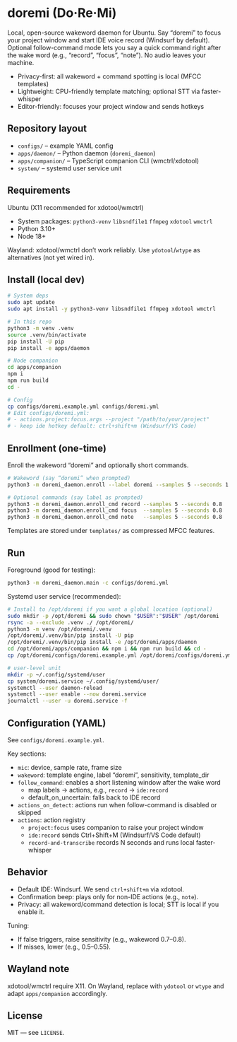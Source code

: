 # doremi (Do·Re·Mi)

Local, open-source wakeword daemon for Ubuntu. Say “doremi” to focus your project window and start IDE voice record (Windsurf by default). Optional follow-command mode lets you say a quick command right after the wake word (e.g., “record”, “focus”, “note”). No audio leaves your machine.

- Privacy-first: all wakeword + command spotting is local (MFCC templates)
- Lightweight: CPU-friendly template matching; optional STT via faster-whisper
- Editor-friendly: focuses your project window and sends hotkeys


## Repository layout

- `configs/` – example YAML config
- `apps/daemon/` – Python daemon (`doremi_daemon`)
- `apps/companion/` – TypeScript companion CLI (wmctrl/xdotool)
- `system/` – systemd user service unit


## Requirements

Ubuntu (X11 recommended for xdotool/wmctrl)
- System packages: `python3-venv` `libsndfile1` `ffmpeg` `xdotool` `wmctrl`
- Python 3.10+
- Node 18+

Wayland: xdotool/wmctrl don’t work reliably. Use `ydotool`/`wtype` as alternatives (not yet wired in).


## Install (local dev)

```bash
# System deps
sudo apt update
sudo apt install -y python3-venv libsndfile1 ffmpeg xdotool wmctrl

# In this repo
python3 -m venv .venv
source .venv/bin/activate
pip install -U pip
pip install -e apps/daemon

# Node companion
cd apps/companion
npm i
npm run build
cd -

# Config
cp configs/doremi.example.yml configs/doremi.yml
# Edit configs/doremi.yml:
# - actions.project:focus.args --project "/path/to/your/project"
# - keep ide hotkey default: ctrl+shift+m (Windsurf/VS Code)
```


## Enrollment (one-time)
Enroll the wakeword “doremi” and optionally short commands.

```bash
# Wakeword (say “doremi” when prompted)
python3 -m doremi_daemon.enroll --label doremi --samples 5 --seconds 1.2

# Optional commands (say label as prompted)
python3 -m doremi_daemon.enroll_cmd record --samples 5 --seconds 0.8
python3 -m doremi_daemon.enroll_cmd focus  --samples 5 --seconds 0.8
python3 -m doremi_daemon.enroll_cmd note   --samples 5 --seconds 0.8
```

Templates are stored under `templates/` as compressed MFCC features.


## Run

Foreground (good for testing):
```bash
python3 -m doremi_daemon.main -c configs/doremi.yml
```

Systemd user service (recommended):
```bash
# Install to /opt/doremi if you want a global location (optional)
sudo mkdir -p /opt/doremi && sudo chown "$USER":"$USER" /opt/doremi
rsync -a --exclude .venv ./ /opt/doremi/
python3 -m venv /opt/doremi/.venv
/opt/doremi/.venv/bin/pip install -U pip
/opt/doremi/.venv/bin/pip install -e /opt/doremi/apps/daemon
cd /opt/doremi/apps/companion && npm i && npm run build && cd -
cp /opt/doremi/configs/doremi.example.yml /opt/doremi/configs/doremi.yml

# user-level unit
mkdir -p ~/.config/systemd/user
cp system/doremi.service ~/.config/systemd/user/
systemctl --user daemon-reload
systemctl --user enable --now doremi.service
journalctl --user -u doremi.service -f
```


## Configuration (YAML)
See `configs/doremi.example.yml`.

Key sections:
- `mic`: device, sample rate, frame size
- `wakeword`: template engine, label “doremi”, sensitivity, template_dir
- `follow_command`: enables a short listening window after the wake word
  - map labels → actions, e.g., `record` → `ide:record`
  - default_on_uncertain: falls back to IDE record
- `actions_on_detect`: actions run when follow-command is disabled or skipped
- `actions`: action registry
  - `project:focus` uses companion to raise your project window
  - `ide:record` sends Ctrl+Shift+M (Windsurf/VS Code default)
  - `record-and-transcribe` records N seconds and runs local faster-whisper


## Behavior
- Default IDE: Windsurf. We send `ctrl+shift+m` via xdotool.
- Confirmation beep: plays only for non-IDE actions (e.g., `note`).
- Privacy: all wakeword/command detection is local; STT is local if you enable it.

Tuning:
- If false triggers, raise sensitivity (e.g., wakeword 0.7–0.8).
- If misses, lower (e.g., 0.5–0.55).


## Wayland note
xdotool/wmctrl require X11. On Wayland, replace with `ydotool` or `wtype` and adapt `apps/companion` accordingly.


## License
MIT — see `LICENSE`.
